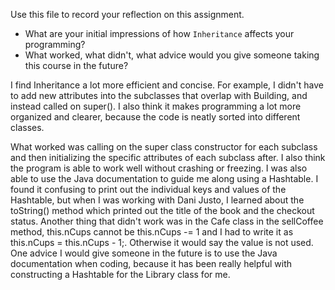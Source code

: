Use this file to record your reflection on this assignment.

- What are your initial impressions of how `Inheritance` affects your programming?
- What worked, what didn't, what advice would you give someone taking this course in the future?

I find Inheritance a lot more efficient and concise. For example, I didn't have to add new attributes into the subclasses that overlap with Building, and instead called on super(). I also think it makes programming a lot more organized and clearer, because the code is neatly sorted into different classes. 

What worked was calling on the super class constructor for each subclass and then initializing the specific attributes of each subclass after. I also think the program is able to work well without crashing or freezing. I was also able to use the Java documentation to guide me along using a Hashtable. I found it confusing to print out the individual keys and values of the Hashtable, but when I was working with Dani Justo, I learned about the toString() method which printed out the title of the book and the checkout status. Another thing that didn't work was in the Cafe class in the sellCoffee method, this.nCups cannot be this.nCups -= 1 and I had to write it as this.nCups = this.nCups - 1;. Otherwise it would say the value is not used. One advice I would give someone in the future is to use the Java documentation when coding, because it has been really helpful with constructing a Hashtable for the Library class for me.  